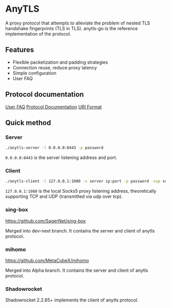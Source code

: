 # AnyTLS
A proxy protocol that attempts to alleviate the problem of nested TLS handshake fingerprints (TLS in TLS). anytls-go is the reference implementation of the protocol.

## Features
- Flexible packetization and padding strategies
- Connection reuse, reduce proxy latency
- Simple configuration
- User FAQ

## Protocol documentation

[User FAQ](./docs/faq.md)
[Protocol Documentation](./docs/protocol.md)
[URI Format](./docs/uri_scheme.md)

## Quick method
### Server
```sh
./anytls-server -l 0.0.0.0:8443 -p password
```
`0.0.0.0:8443` is the server listening address and port.

### Client
```sh
./anytls-client -l 127.0.0.1:1080 -s server ip:port -p password -sup socks5username,socks5password
```
`127.0.0.1:1080` is the local Socks5 proxy listening address, theoretically supporting TCP and UDP (transmitted via udp over tcp).

### sing-box
https://github.com/SagerNet/sing-box

Merged into dev-next branch. It contains the server and client of anytls protocol.

### mihomo
https://github.com/MetaCubeX/mihomo

Merged into Alpha branch. It contains the server and client of anytls protocol.

### Shadowrocket
Shadowrocket 2.2.65+ implements the client of anytls protocol.